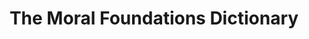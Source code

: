 ---
name: moral_foundations_dictionary
permalink: /methods/moral_foundations_dictionary/
title: "The Moral Foundations Dictionary"
layout: default
---